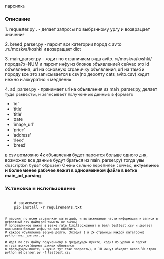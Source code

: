 парсилка

<h3><b>Описание</b></h3>
    <p>1. requester.py . - делает запросы по выбранному урлу и возвращает значение</p>
    <p>2. breed_parser.py - парсит все категории пород с avito .ru/moskva/koshki и возвращает dict</p>
    <p>3. main_parser.py - ходит по страничкам вида avito. ru/moskva/koshki/порода?p=NUM и парсит инфу из блоков объявленией
    сейчас это id объявления, url на основную страничку объявления, url на тамб и породу
    все это записывается в csv(по дефолту cats_avito.csv)
    ходит нежно и аккуратно и медленно</p>
    <div>4. ad_parser.py  - принимает url на объявления из main_parser.py, делает туда реквесты, и записывает полученные данные в 
     формате</div>  
     <div>
  <ul>
        <li>'id'</li>
        <li>'title'</li>
        <li>'title'</li>
        <li>'date'</li>
        <li>'image_url'</li>
        <li>'price'</li>
        <li>'address'</li>
        <li>'desc'</li>
        <li>'breed'</li> 
  </ul>
    </div>
        <div>в csv
        возможно 4к объявлений будет парсится больше одного дня, возможно все данные будут браться из main_parser.py( тогда
    увы description будет обрезан) Очень сильно перепилен сейчас, <b>актуальное и более менее рабочее  лежит в одноименном файле в ветке main_ad_parsing </b></div>
<h3>Установка и использование</h3>
<pre>
<code>
    # зависимости
    pip install -r requirements.txt
    
    # парсинг по всем страничкам категорий, и вытаскивание части информации и записи в дефолтный csv файл(рейтлимиты не очень)
    # поправленное лежит в ветке rate_limit(сохраняет в файл testtest.csv и дергает как можно больше инфы,так как обходить
    # каждое объявление весьма долго, обходит 1 и 2ю страницы каждой категории)
    python main_parser.py 
    
    # Идет по csv файлу полученному в предыдущем пункте, ходит по урлам и парсит оттуда всякое(формат данных обновился
    в предыдущем пнкте, и нужно тут тоже заправть), в 10 минут обходит около 30 строк
    python ad_parser.py -f testtest.csv
  </code>
  </pre>
